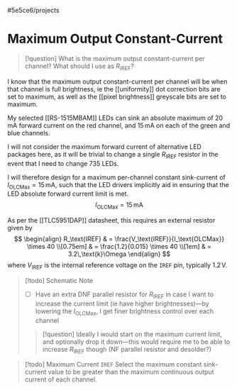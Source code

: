 #5e5ce6/projects 

# Maximum Output Constant-Current

> [!question]
> What is the maximum output constant-current per channel?
> What should I use as $R_\text{IREF}$?

I know that the maximum output constant-current per channel will be when that channel is full brightness, ie the [[uniformity]] dot correction bits are set to maximum, as well as the [[pixel brightness]] greyscale bits are set to maximum.

My selected [[RS-1515MBAM]] LEDs can sink an absolute maximum of $20\,\text{mA}$ forward current on the red channel, and $15\,\text{mA}$ on each of the green and blue channels.

I will not consider the maximum forward current of alternative LED packages here, as it will be trivial to change a single $R_\text{IREF}$ resistor in the event that I need to change 735 LEDs.

I will therefore design for a maximum per-channel constant sink-current of $I_\text{OLCMax} = 15\,\text{mA}$, such that the LED drivers implicitly aid in ensuring that the LED absolute forward current limit is met.
$$
\begin{equation}
I_\text{OLCMax} = 15\,\text{mA}
\end{equation}
$$

As per the [[TLC5951DAP]] datasheet, this requires an external resistor given by
$$
\begin{align}
R_\text{IREF} & = \frac{V_\text{IREF}}{I_\text{OLCMax}} \times 40 \\[0.75em]
& = \frac{1.2}{0.015} \times 40 \\[1em]
& = 3.2\,\text{k}\Omega
\end{align}
$$
where $V_\text{IREF}$ is the internal reference voltage on the `IREF` pin, typically $1.2\,\text{V}$.

> [!todo] Schematic Note
> - [ ] Have an extra DNF parallel resistor for $R_\text{IREF}$ in case I want to increase the current limit (ie have higher brightnesses)—by lowering the $I_\text{OLCMax}$, I get finer brightness control over each channel
> 
> > [!question]
> >  Ideally I would start on the maximum current limit, and optionally drop it down—this would require me to be able to increase $R_\text{IREF}$ though (NF parallel resistor and desolder?)

> [!todo] Maximum Current `IREF`
> Select the maximum constant sink-current value to be greater than the maximum continuous output current of each channel.
